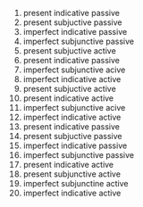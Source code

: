 1. present indicative passive
2. present subjuctive passive
3. imperfect indicative passive
4. imperfect subjunctive passive
5. present subjuctive active
6. present indicative passive
7. imperfect subjunctive acive
8. imperfect indicative active
9. present subjuctive active
10. present indicative active
11. imperfect subjunctive acive
12. imperfect indicative active
13. present indicative passive
14. present subjuctive passive
15. imperfect indicative passive
16. imperfect subjunctive passive
17. present indicative active
18. present subjunctive active
19. imperfect subjunctine active
20. imperfect indicative active
